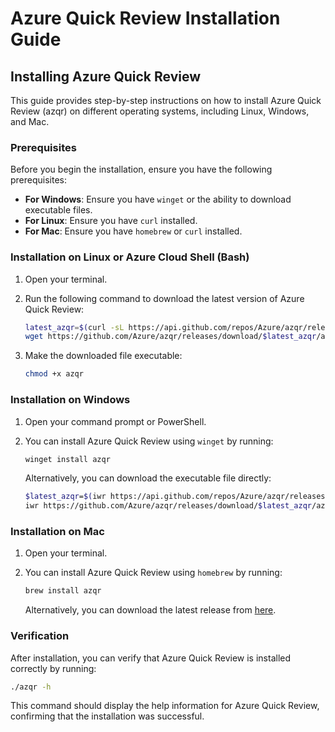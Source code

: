 # Azure Quick Review Installation Guide

## Installing Azure Quick Review

This guide provides step-by-step instructions on how to install Azure Quick Review (azqr) on different operating systems, including Linux, Windows, and Mac.

### Prerequisites

Before you begin the installation, ensure you have the following prerequisites:

- **For Windows**: Ensure you have `winget` or the ability to download executable files.
- **For Linux**: Ensure you have `curl` installed.
- **For Mac**: Ensure you have `homebrew` or `curl` installed.

### Installation on Linux or Azure Cloud Shell (Bash)

1. Open your terminal.
2. Run the following command to download the latest version of Azure Quick Review:

   ```bash
   latest_azqr=$(curl -sL https://api.github.com/repos/Azure/azqr/releases/latest | jq -r ".tag_name" | cut -c1-)
   wget https://github.com/Azure/azqr/releases/download/$latest_azqr/azqr-ubuntu-latest-amd64 -O azqr
   ```

3. Make the downloaded file executable:

   ```bash
   chmod +x azqr
   ```

### Installation on Windows

1. Open your command prompt or PowerShell.
2. You can install Azure Quick Review using `winget` by running:

   ```bash
   winget install azqr
   ```

   Alternatively, you can download the executable file directly:

   ```bash
   $latest_azqr=$(iwr https://api.github.com/repos/Azure/azqr/releases/latest).content | convertfrom-json | Select-Object -ExpandProperty tag_name
   iwr https://github.com/Azure/azqr/releases/download/$latest_azqr/azqr-windows-latest-amd64.exe -OutFile azqr.exe
   ```

### Installation on Mac

1. Open your terminal.
2. You can install Azure Quick Review using `homebrew` by running:

   ```bash
   brew install azqr
   ```

   Alternatively, you can download the latest release from [here](https://github.com/Azure/azqr/releases).

### Verification

After installation, you can verify that Azure Quick Review is installed correctly by running:

   ```bash
   ./azqr -h
   ```

This command should display the help information for Azure Quick Review, confirming that the installation was successful.
